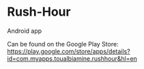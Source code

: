 # Rush-Hour
Android app

Can be found on the Google Play Store: 
https://play.google.com/store/apps/details?id=com.myapps.toualbiamine.rushhour&hl=en
